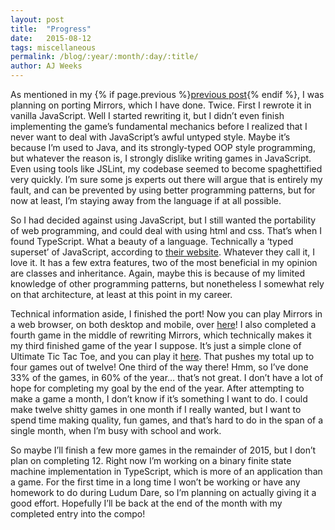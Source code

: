 ```yaml
---
layout: post
title:  "Progress"
date:   2015-08-12
tags: miscellaneous
permalink: /blog/:year/:month/:day/:title/
author: AJ Weeks
---
```


As mentioned in my {% if page.previous %}<a class="underline" href="{{ page.previous.url }}">previous post</a>{% endif %}, I was planning on porting Mirrors, which I have done. Twice. First I rewrote it in vanilla JavaScript. Well I started rewriting it, but I didn’t even finish implementing the game’s fundamental mechanics before I realized that I never want to deal with JavaScript’s awful untyped style. Maybe it’s because I’m used to Java, and its strongly-typed OOP style programming, but whatever the reason is, I strongly dislike writing games in JavaScript. Even using tools like JSLint, my codebase seemed to become spaghettified very quickly. I’m sure some js experts out there will argue that is entirely my fault, and can be prevented by using better programming patterns, but for now at least, I’m staying away from the language if at all possible.

So I had decided against using JavaScript, but I still wanted the portability of web programming, and could deal with using html and css. That’s when I found TypeScript. What a beauty of a language. Technically a ‘typed superset’ of JavaScript, according to <a class="underline" href="http://www.typescriptlang.org">their website</a>. Whatever they call it, I love it. It has a few extra features, two of the most beneficial in my opinion are classes and inheritance. Again, maybe this is because of my limited knowledge of other programming patterns, but nonetheless I somewhat rely on that architecture, at least at this point in my career.

Technical information aside, I finished the port! Now you can play Mirrors in a web browser, on both desktop and mobile, over <a class="underline" href="/mirrors-desc">here</a>! I also completed a fourth game in the middle of rewriting Mirrors, which technically makes it my third finished game of the year I suppose. It’s just a simple clone of Ultimate Tic Tac Toe, and you can play it <a class="underline" href="/tictactoe">here</a>. That pushes my total up to four games out of twelve! One third of the way there! Hmm, so I’ve done 33% of the games, in 60% of the year… that’s not great. I don’t have a lot of hope for completing my goal by the end of the year. After attempting to make a game a month, I don’t know if it’s something I want to do. I could make twelve shitty games in one month if I really wanted, but I want to spend time making quality, fun games, and that’s hard to do in the span of a single month, when I’m busy with school and work.

So maybe I’ll finish a few more games in the remainder of 2015, but I don’t plan on completing 12. Right now I’m working on a binary finite state machine implementation in TypeScript, which is more of an application than a game. For the first time in a long time I won’t be working or have any homework to do during Ludum Dare, so I’m planning on actually giving it a good effort. Hopefully I’ll be back at the end of the month with my completed entry into the compo!

